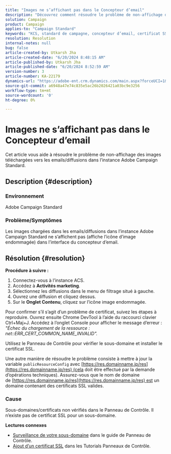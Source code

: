 ```yaml
---
title: "Images ne s’affichant pas dans le Concepteur d’email"
description: "Découvrez comment résoudre le problème de non-affichage des images téléchargées vers les emails/diffusions dans l’instance Adobe Campaign Standard."
solution: Campaign
product: Campaign
applies-to: "Campaign Standard"
keywords: "KCS, standard de campagne, concepteur d’email, certificat SSL, erreur"
resolution: Resolution
internal-notes: null
bug: false
article-created-by: Utkarsh Jha
article-created-date: "6/20/2024 8:48:15 AM"
article-published-by: Utkarsh Jha
article-published-date: "6/20/2024 8:52:59 AM"
version-number: 3
article-number: KA-22179
dynamics-url: "https://adobe-ent.crm.dynamics.com/main.aspx?forceUCI=1&pagetype=entityrecord&etn=knowledgearticle&id=e805b0d3-e12e-ef11-840a-00224809e160"
source-git-commit: a6948a47e74c835e5ac26b2026421a03bc9e3256
workflow-type: tm+mt
source-wordcount: '0'
ht-degree: 0%

---
```


# Images ne s’affichant pas dans le Concepteur d’email


Cet article vous aide à résoudre le problème de non-affichage des images téléchargées vers les emails/diffusions dans l’instance Adobe Campaign Standard.

## Description {#description}


### Environnement

Adobe Campaign Standard

### Problème/Symptômes

Les images chargées dans les emails/diffusions dans l’instance Adobe Campaign Standard ne s’affichent pas (affiche l’icône d’image endommagée) dans l’interface du concepteur d’email.


## Résolution {#resolution}


<b>Procédure à suivre :</b>

1. Connectez-vous à l’instance ACS.
2. Accédez à <b>Activités marketing</b>.
3. Sélectionnez les diffusions dans le menu de filtrage situé à gauche.
4. Ouvrez une diffusion et cliquez dessus.
5. Sur le <b>Onglet Contenu</b>,<b> </b>cliquez sur l’icône image endommagée.


Pour confirmer s’il s’agit d’un problème de certificat, suivez les étapes à reproduire. Ouvrez ensuite Chrome DevTool à l’aide du raccourci clavier Ctrl+Maj+J. Accédez à l’onglet Console pour afficher le message d’erreur : *&quot;Échec du chargement de la ressource : net::ERR_CERT_COMMON_NAME_INVALID&quot;.*

Utilisez le Panneau de Contrôle pour vérifier le sous-domaine et installer le certificat SSL.

Une autre manière de résoudre le problème consiste à mettre à jour la variable `publicResourceConfig` avec [https://res.domainname.jp/res](https://res.domainname.jp/res) (cela doit être effectué par la demande d’opérations techniques). Assurez-vous que le nom de domaine de [https://res.domainname.jp/res](https://res.domainname.jp/res) est un domaine contenant des certificats SSL valides.

### <b>Cause</b>

Sous-domaines/certificats non vérifiés dans le Panneau de Contrôle. Il n’existe pas de certificat SSL pour un sous-domaine.

<b>Lectures connexes</b>

- [Surveillance de votre sous-domaine](https://experienceleague.adobe.com/docs/control-panel/using/subdomains-and-certificates/monitoring-subdomains.html?lang=en) dans le guide de Panneau de Contrôle.
- [Ajout d’un certificat SSL](https://experienceleague.adobe.com/docs/control-panel-learn/tutorials/subdomains-and-certificates/add-ssl-certificates.html?lang=en) dans les Tutorials Panneaux de Contrôle.

